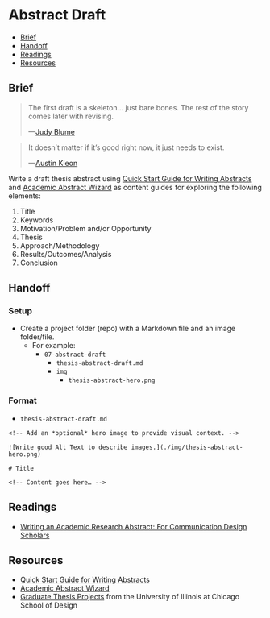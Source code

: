 # Abstract Draft

- [Brief](#brief)
- [Handoff](#handoff)
- [Readings](#readings)
- [Resources](#resources)

## Brief

> The first draft is a skeleton… just bare bones. The rest of the story comes later with revising.
>
> —[Judy Blume](http://judyblume.com)

> It doesn’t matter if it’s good right now, it just needs to exist.
>
> —[Austin Kleon](https://austinkleon.com)

Write a draft thesis abstract using [Quick Start Guide for Writing Abstracts](https://designincubation.com/publications/white-papers/quick-start-guide-for-writing-abstracts/) and [Academic Abstract Wizard](https://designincubation.com/abstract-wizard/) as content guides for exploring the following elements:

1. Title
2. Keywords
3. Motivation/Problem and/or Opportunity
4. Thesis
5. Approach/Methodology
6. Results/Outcomes/Analysis
7. Conclusion

## Handoff

### Setup

- Create a project folder (repo) with a Markdown file and an image folder/file.
  - For example:
    - `07-abstract-draft`
      - `thesis-abstract-draft.md`
      -  `img`
          - `thesis-abstract-hero.png`

### Format

- `thesis-abstract-draft.md`

```
<!-- Add an *optional* hero image to provide visual context. -->

![Write good Alt Text to describe images.](./img/thesis-abstract-hero.png)

# Title

<!-- Content goes here… -->
```

## Readings

- [Writing an Academic Research Abstract: For Communication Design Scholars](https://designincubation.com/publications/white-papers/writing-an-academic-research-abstract-for-communication-graphic-design-researchers-scholars/)

## Resources

- [Quick Start Guide for Writing Abstracts](https://designincubation.com/publications/white-papers/quick-start-guide-for-writing-abstracts/)
- [Academic Abstract Wizard](https://designincubation.com/abstract-wizard/)
- [Graduate Thesis Projects](https://design.uic.edu/graduate-year/2018) from the University of Illinois at Chicago School of Design
